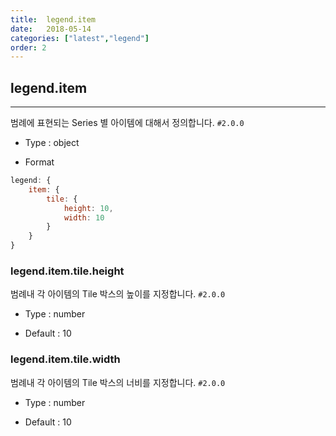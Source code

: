 ```yaml
---
title:  legend.item
date:   2018-05-14
categories: ["latest","legend"]
order: 2
---
```


## legend.item
---

범례에 표현되는 Series 별 아이템에 대해서 정의합니다. `#2.0.0`

* Type : object

* Format
```javascript
legend: {
	item: {
		tile: {
			height: 10,
			width: 10
		}
	}
}
```

### legend.item.tile.height

범례내 각 아이템의 Tile 박스의 높이를 지정합니다. `#2.0.0`

* Type : number

* Default : 10


### legend.item.tile.width

범례내 각 아이템의 Tile 박스의 너비를 지정합니다. `#2.0.0`

* Type : number

* Default : 10

